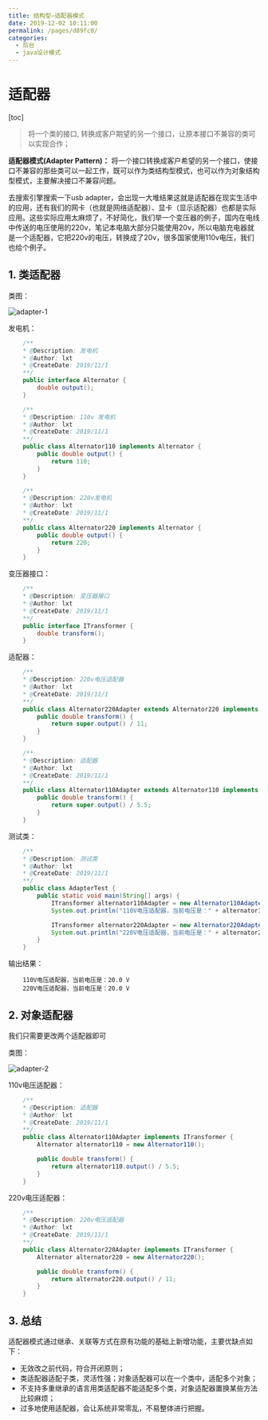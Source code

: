 ```yaml
---
title: 结构型—适配器模式
date: 2019-12-02 10:11:00
permalink: /pages/d89fc0/
categories:
  - 后台
  - java设计模式
---
```


# 适配器

[toc]

> 将一个类的接口, 转换成客户期望的另一个接口，让原本接口不兼容的类可以实现合作；

**适配器模式(Adapter Pattern)：** 将一个接口转换成客户希望的另一个接口，使接口不兼容的那些类可以一起工作，既可以作为类结构型模式，也可以作为对象结构型模式，主要解决接口不兼容问题。

去搜索引擎搜索一下usb adapter，会出现一大堆结果这就是适配器在现实生活中的应用，还有我们的网卡（也就是网络适配器）、显卡（显示适配器）也都是实际应用。这些实际应用太麻烦了，不好简化，我们举一个变压器的例子，国内在电线中传送的电压使用的220v，笔记本电脑大部分只能使用20v，所以电脑充电器就是一个适配器，它把220v的电压，转换成了20v，很多国家使用110v电压，我们也给个例子。

## 1. 类适配器

类图：

![adapter-1](https://gitee.com/liuxingtian/markdow/raw/master/02.后台/01.java设计模式/images/adapter/adapter-1.png)

发电机：

```java
    /**
    * @Description: 发电机
    * @Author: lxt
    * @CreateDate: 2019/11/1
    **/
    public interface Alternator {
        double output();
    }

    /**
    * @Description: 110v 发电机
    * @Author: lxt
    * @CreateDate: 2019/11/1
    **/
    public class Alternator110 implements Alternator {
        public double output() {
            return 110;
        }
    }

    /**
    * @Description: 220v发电机
    * @Author: lxt
    * @CreateDate: 2019/11/1
    **/
    public class Alternator220 implements Alternator {
        public double output() {
            return 220;
        }
    }
```

变压器接口：

```java
    /**
    * @Description: 变压器接口
    * @Author: lxt
    * @CreateDate: 2019/11/1
    **/
    public interface ITransformer {
        double transform();
    }
```

适配器：

```java
    /**
    * @Description: 220v电压适配器
    * @Author: lxt
    * @CreateDate: 2019/11/1
    **/
    public class Alternator220Adapter extends Alternator220 implements ITransformer {
        public double transform() {
            return super.output() / 11;
        }
    }

    /**
    * @Description: 适配器
    * @Author: lxt
    * @CreateDate: 2019/11/1
    **/
    public class Alternator110Adapter extends Alternator110 implements ITransformer {
        public double transform() {
            return super.output() / 5.5;
        }
    }
```

测试类：

```java
    /**
    * @Description: 测试类
    * @Author: lxt
    * @CreateDate: 2019/11/1
    **/
    public class AdapterTest {
        public static void main(String[] args) {
            ITransformer alternator110Adapter = new Alternator110Adapter();
            System.out.println("110V电压适配器，当前电压是：" + alternator110Adapter.transform() + " V");

            ITransformer alternator220Adapter = new Alternator220Adapter();
            System.out.println("220V电压适配器，当前电压是：" + alternator220Adapter.transform() + " V");
        }
    }
```

输出结果：

```string
    110V电压适配器，当前电压是：20.0 V
    220V电压适配器，当前电压是：20.0 V
```

## 2. 对象适配器

我们只需要更改两个适配器即可

类图：

![adapter-2](https://gitee.com/liuxingtian/markdow/raw/master/02.后台/01.java设计模式/images/adapter/adapter-2.png)

110v电压适配器：

```java
    /**
    * @Description: 适配器
    * @Author: lxt
    * @CreateDate: 2019/11/1
    **/
    public class Alternator110Adapter implements ITransformer {
        Alternator alternator110 = new Alternator110();

        public double transform() {
            return alternator110.output() / 5.5;
        }
    }
```

220v电压适配器：

```java
    /**
    * @Description: 220v电压适配器
    * @Author: lxt
    * @CreateDate: 2019/11/1
    **/
    public class Alternator220Adapter implements ITransformer {
        Alternator alternator220 = new Alternator220();

        public double transform() {
            return alternator220.output() / 11;
        }
    }
```

## 3. 总结

适配器模式通过继承、关联等方式在原有功能的基础上新增功能，主要优缺点如下：

- 无效改之前代码，符合开闭原则；
- 类适配器适配子类，灵活性强；对象适配器可以在一个类中，适配多个对象；
- 不支持多重继承的语言用类适配器不能适配多个类，对象适配器置换某些方法比较麻烦；
- 过多地使用适配器，会让系统非常零乱，不易整体进行把握。
